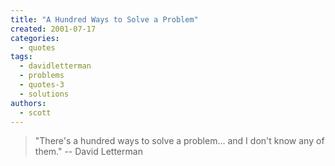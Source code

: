 ```yaml
---
title: "A Hundred Ways to Solve a Problem"
created: 2001-07-17
categories: 
  - quotes
tags: 
  - davidletterman
  - problems
  - quotes-3
  - solutions
authors: 
  - scott
---
```


> "There's a hundred ways to solve a problem... and I don't know any of them." \-- David Letterman
